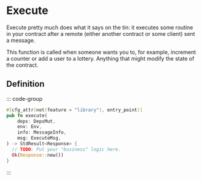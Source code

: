 <ChapterLabel label="core"></ChapterLabel>

# Execute

Execute pretty much does what it says on the tin: it executes some routine in your contract
after a remote (either another contract or some client) sent a message.

This function is called when someone wants you to, for example, increment a counter
or add a user to a lottery. Anything that might modify the state of the contract.

## Definition

::: code-group

```Rust [contract.rs]
#[cfg_attr(not(feature = "library"), entry_point)]
pub fn execute(
    deps: DepsMut,
    env: Env,
    info: MessageInfo,
    msg: ExecuteMsg,
) -> StdResult<Response> {
  // TODO: Put your "business" logic here.
  Ok(Response::new())
}
```

:::
